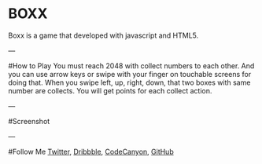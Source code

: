 # BOXX
Boxx is a game that developed with javascript and HTML5.

—

#How to Play
You must reach 2048 with collect numbers to each other. And you can use arrow keys or swipe with your finger on touchable screens for doing that. When you swipe left, up, right, down, that two boxes with same number are collects. You will get points for each collect action. 

—

#Screenshot
<img src="http://boxx.pikselmatik.com/screenshot.png" alt="">

—

#Follow Me
<a href="http://twitter.com/bqra">Twitter</a>, 
<a href="http://dribbble.com/bqra">Dribbble</a>, 
<a href="http://codecanyon.net/user/bqra">CodeCanyon</a>,
<a href="http://github.com/bqra">GitHub</a>
